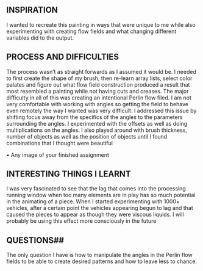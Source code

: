 ## INSPIRATION ##

I wanted to recreate this painting in ways that were unique to me while also experimenting with creating flow fields and what changing different variables did to the output.
![]()

## PROCESS AND DIFFICULTIES ##

The process wasn’t as straight forwards as I assumed it would be. I needed to first create the shape of my brush, then re-learn array lists, select color palates and figure out what flow field construction produced a result that most resembled a painting while not having cuts and creases. The major difficulty in all of this was creating an intentional Perlin flow filed. I am not very comfortable with working with angles so getting the field to behave even remotely the way I wanted was very difficult. I addressed this issue by shifting focus away from the specifics of the angles to the parameters surrounding the angles. I experimented with the offsets as well as doing multiplications on the angles. I also played around with brush thickness, number of objects as well as the position of objects until I found combinations that I thought were beautiful


•	Any image of your finished assignment
![]()
![]()
![]()
![]()
![]()
![]()

## INTERESTING THINGS I LEARNT ##


I was very fascinated to see that the lag that comes into the processing running window when too many elements are in play has so much potential in the animating of a piece. When I started experimenting with 1000+ vehicles, after a certain point the vehicles appearing begun to lag and that caused the pieces to appear as though they were viscous liquids. I will probably be using this effect more consciously in the future


## QUESTIONS##


The only question I have is how to manipulate the angles in the Perlin flow fields to be able to create desired patterns and how to leave less to chance.


